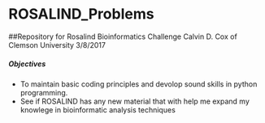 # ROSALIND_Problems
##Repository for Rosalind Bioinformatics Challenge 
Calvin D. Cox of Clemson University
3/8/2017 

##### Objectives
- To maintain basic coding principles and devolop sound skills in python programming.
- See if ROSALIND has any new material that with help me expand my knowlege in bioinformatic analysis techniques


